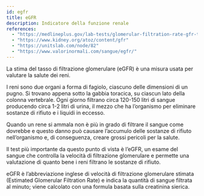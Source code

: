 ```yaml
---
id: egfr
title: eGFR
description: Indicatore della funzione renale
references:
  - "https://medlineplus.gov/lab-tests/glomerular-filtration-rate-gfr-test/"
  - "https://www.kidney.org/atoz/content/gfr"
  - "https://unitslab.com/node/82"
  - "https://www.valorinormali.com/sangue/egfr/"
---
```


La stima del tasso di filtrazione glomerulare (eGFR) è una misura usata per valutare la salute dei reni.

I reni sono due organi a forma di fagiolo, ciascuno delle dimensioni di un pugno. Si trovano appena sotto la gabbia toracica, su ciascun lato della colonna vertebrale. Ogni giorno filtrano circa 120-150 litri di sangue producendo circa 1-2 litri di urina, il mezzo che ha l’organismo per eliminare sostanze di rifiuto e i liquidi in eccesso.

Quando un rene si ammala non è più in grado di filtrare il sangue come dovrebbe e questo danno può causare l’accumulo delle sostanze di rifiuto nell’organismo e, di conseguenza, creare grossi pericoli per la salute.

Il test più importante da questo punto di vista è l’eGFR, un esame del sangue che controlla la velocità di filtrazione glomerulare e permette una valutazione di quanto bene i reni filtrano le sostanze di rifiuto.

eGFR è l’abbreviazione inglese di velocità di filtrazione glomerulare stimata (Estimated Glomerular Filtration Rate) e indica la quantità di sangue filtrata al minuto; viene calcolato con una formula basata sulla creatinina sierica.
